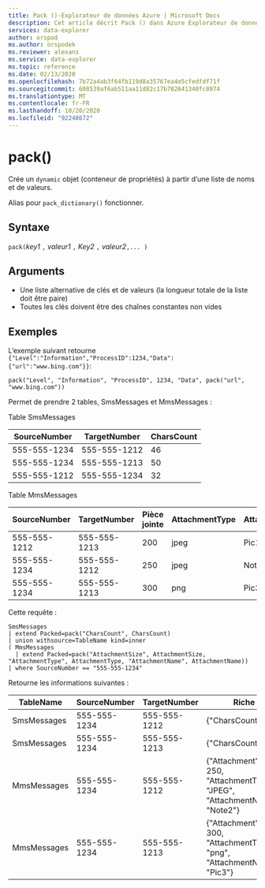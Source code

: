 ```yaml
---
title: Pack ()-Explorateur de données Azure | Microsoft Docs
description: Cet article décrit Pack () dans Azure Explorateur de données.
services: data-explorer
author: orspod
ms.author: orspodek
ms.reviewer: alexans
ms.service: data-explorer
ms.topic: reference
ms.date: 02/13/2020
ms.openlocfilehash: 7b72a4ab3f64fb119d8a35767ea4e5cfedfdf71f
ms.sourcegitcommit: 608539af6ab511aa11d82c17b782641340fc8974
ms.translationtype: MT
ms.contentlocale: fr-FR
ms.lasthandoff: 10/20/2020
ms.locfileid: "92248672"
---
```

# <a name="pack"></a>pack()

Crée un `dynamic` objet (conteneur de propriétés) à partir d’une liste de noms et de valeurs.

Alias pour `pack_dictionary()` fonctionner.

## <a name="syntax"></a>Syntaxe

`pack(`*key1* `,` *valeur1* `,` *Key2* `,` *valeur2*`,... )`

## <a name="arguments"></a>Arguments

* Une liste alternative de clés et de valeurs (la longueur totale de la liste doit être paire)
* Toutes les clés doivent être des chaînes constantes non vides

## <a name="examples"></a>Exemples

L’exemple suivant retourne `{"Level":"Information","ProcessID":1234,"Data":{"url":"www.bing.com"}}`:

```kusto
pack("Level", "Information", "ProcessID", 1234, "Data", pack("url", "www.bing.com"))
```

Permet de prendre 2 tables, SmsMessages et MmsMessages :

Table SmsMessages 

|SourceNumber |TargetNumber| CharsCount
|---|---|---
|555-555-1234 |555-555-1212 | 46 
|555-555-1234 |555-555-1213 | 50 
|555-555-1212 |555-555-1234 | 32 

Table MmsMessages 

|SourceNumber |TargetNumber| Pièce jointe | AttachmentType | AttachmentName
|---|---|---|---|---
|555-555-1212 |555-555-1213 | 200 | jpeg | Pic1
|555-555-1234 |555-555-1212 | 250 | jpeg | Note2
|555-555-1234 |555-555-1213 | 300 | png | Pic3

Cette requête :
```kusto
SmsMessages 
| extend Packed=pack("CharsCount", CharsCount) 
| union withsource=TableName kind=inner 
( MmsMessages 
  | extend Packed=pack("AttachmentSize", AttachmentSize, "AttachmentType", AttachmentType, "AttachmentName", AttachmentName))
| where SourceNumber == "555-555-1234"
``` 

Retourne les informations suivantes :

|TableName |SourceNumber |TargetNumber | Riche
|---|---|---|---
|SmsMessages|555-555-1234 |555-555-1212 | {"CharsCount" : 46}
|SmsMessages|555-555-1234 |555-555-1213 | {"CharsCount" : 50}
|MmsMessages|555-555-1234 |555-555-1212 | {"Attachment" : 250, "AttachmentType" : "JPEG", "AttachmentName" : "Note2"}
|MmsMessages|555-555-1234 |555-555-1213 | {"Attachment" : 300, "AttachmentType" : "png", "AttachmentName" : "Pic3"}
